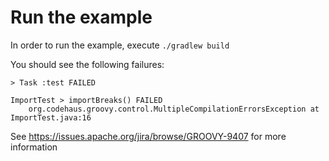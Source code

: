 # Run the example
In order to run the example, execute `./gradlew build`

You should see the following failures:
```
> Task :test FAILED

ImportTest > importBreaks() FAILED
    org.codehaus.groovy.control.MultipleCompilationErrorsException at ImportTest.java:16

```

See https://issues.apache.org/jira/browse/GROOVY-9407 for more information

